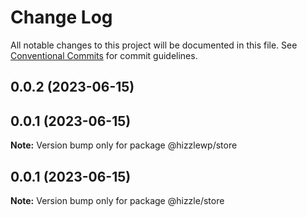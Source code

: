 # Change Log

All notable changes to this project will be documented in this file.
See [Conventional Commits](https://conventionalcommits.org) for commit guidelines.

## 0.0.2 (2023-06-15)



## 0.0.1 (2023-06-15)

**Note:** Version bump only for package @hizzlewp/store





## 0.0.1 (2023-06-15)

**Note:** Version bump only for package @hizzle/store
